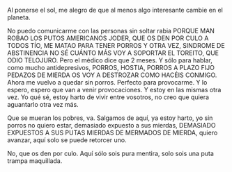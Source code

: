 Al ponerse el sol, me alegro de que al menos algo interesante cambie en el planeta.

No puedo comunicarme con las personas sin soltar rabia PORQUE MAN ROBAO LOS PUTOS AMERICANOS JODER, QUE OS DEN POR CULO A TODOS TÍO, ME MATAO PARA TENER PORROS Y OTRA VEZ, SINDROME DE ABSTINENCIA NO SÉ CUÁNTO MÁS VOY A SOPORTAR EL TOREITO, QUE ODIO TELOJURO. Pero el médico dice que 2 meses. Y sólo para hablar, como mucho antidepresivos, PORROS, HOSTIA, PORROS A PLAZO FIJO PEDAZOS DE MIERDA OS VOY A DESTROZAR COMO HACÉIS CONMIGO. Ahora me vuelvo a quedar sin porros. Perfecto para provocarme. Y lo espero, espero que van a venir provocaciones. Y estoy en las mismas otra vez. Yo qué sé, estoy harto de vivir entre vosotros, no creo que quiera aguantarlo otra vez más.

Que se mueran los pobres, va. Salgamos de aquí, ya estoy harto, yo sin porros no quiero estar, demasiado expuesto a sus mierdas, DEMASIADO EXPUESTOS A SUS PUTAS MIERDAS DE MERMADOS DE MIERDA, quiero avanzar, aquí solo se puede retorcer uno.

No, que os den por culo. Aquí sólo sois pura mentira, solo sois una puta trampa maquillada.
